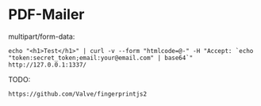 # PDF-Mailer

multipart/form-data:

```echo "<h1>Test</h1>" | curl -v --form "htmlcode=@-" -H "Accept: `echo "token:secret_token;email:your@email.com" | base64`" http://127.0.0.1:1337/```

TODO:

`https://github.com/Valve/fingerprintjs2`
